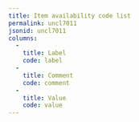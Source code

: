 ```yaml
---
title: Item availability code list
permalink: uncl7011
jsonid: uncl7011
columns:
  - 
    title: Label
    code: label
  - 
    title: Comment
    code: comment
  - 
    title: Value
    code: value
---
```

